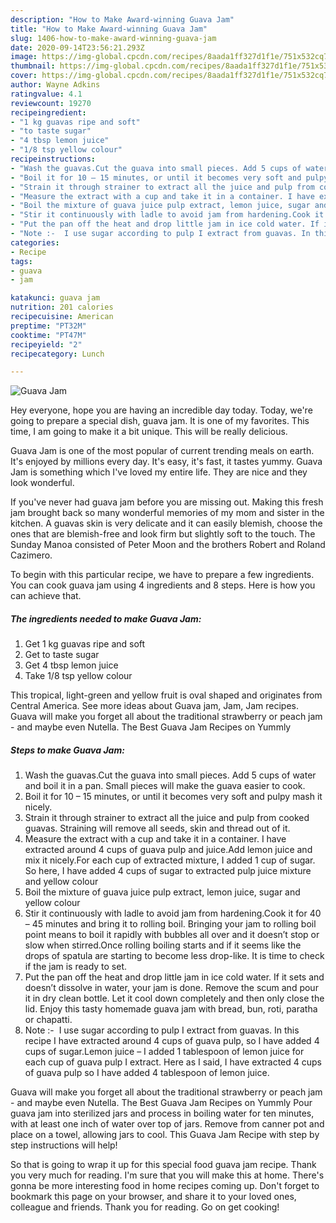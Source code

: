 ```yaml
---
description: "How to Make Award-winning Guava Jam"
title: "How to Make Award-winning Guava Jam"
slug: 1406-how-to-make-award-winning-guava-jam
date: 2020-09-14T23:56:21.293Z
image: https://img-global.cpcdn.com/recipes/8aada1ff327d1f1e/751x532cq70/guava-jam-recipe-main-photo.jpg
thumbnail: https://img-global.cpcdn.com/recipes/8aada1ff327d1f1e/751x532cq70/guava-jam-recipe-main-photo.jpg
cover: https://img-global.cpcdn.com/recipes/8aada1ff327d1f1e/751x532cq70/guava-jam-recipe-main-photo.jpg
author: Wayne Adkins
ratingvalue: 4.1
reviewcount: 19270
recipeingredient:
- "1 kg guavas ripe and soft"
- "to taste sugar"
- "4 tbsp lemon juice"
- "1/8 tsp yellow colour"
recipeinstructions:
- "Wash the guavas.Cut the guava into small pieces. Add 5 cups of water and boil it in a pan. Small pieces will make the guava easier to cook."
- "Boil it for 10 – 15 minutes, or until it becomes very soft and pulpy mash it nicely."
- "Strain it through strainer to extract all the juice and pulp from cooked guavas. Straining will remove all seeds, skin and thread out of it."
- "Measure the extract with a cup and take it in a container. I have extracted around 4 cups of guava pulp and juice.Add lemon juice and mix it nicely.For each cup of extracted mixture, I added 1 cup of sugar. So here, I have added 4 cups of sugar to extracted pulp juice mixture and yellow colour"
- "Boil the mixture of guava juice pulp extract, lemon juice, sugar and yellow colour"
- "Stir it continuously with ladle to avoid jam from hardening.Cook it for 40 – 45 minutes and bring it to rolling boil. Bringing your jam to rolling boil point means to boil it rapidly with bubbles all over and it doesn’t stop or slow when stirred.Once rolling boiling starts and if it seems like the drops of spatula are starting to become less drop-like. It is time to check if the jam is ready to set."
- "Put the pan off the heat and drop little jam in ice cold water. If it sets and doesn’t dissolve in water, your jam is done. Remove the scum and pour it in dry clean bottle. Let it cool down completely and then only close the lid. Enjoy this tasty homemade guava jam with bread, bun, roti, paratha or chapatti."
- "Note :-  I use sugar according to pulp I extract from guavas. In this recipe I have extracted around 4 cups of guava pulp, so I have added 4 cups of sugar.Lemon juice – I added 1 tablespoon of lemon juice for each cup of guava pulp I extract. Here as I said, I have extracted 4 cups of guava pulp so I have added 4 tablespoon of lemon juice."
categories:
- Recipe
tags:
- guava
- jam

katakunci: guava jam 
nutrition: 201 calories
recipecuisine: American
preptime: "PT32M"
cooktime: "PT47M"
recipeyield: "2"
recipecategory: Lunch

---
```



![Guava Jam](https://img-global.cpcdn.com/recipes/8aada1ff327d1f1e/751x532cq70/guava-jam-recipe-main-photo.jpg)

Hey everyone, hope you are having an incredible day today. Today, we're going to prepare a special dish, guava jam. It is one of my favorites. This time, I am going to make it a bit unique. This will be really delicious.

Guava Jam is one of the most popular of current trending meals on earth. It's enjoyed by millions every day. It's easy, it's fast, it tastes yummy. Guava Jam is something which I've loved my entire life. They are nice and they look wonderful.

If you&#39;ve never had guava jam before you are missing out. Making this fresh jam brought back so many wonderful memories of my mom and sister in the kitchen. A guavas skin is very delicate and it can easily blemish, choose the ones that are blemish-free and look firm but slightly soft to the touch. The Sunday Manoa consisted of Peter Moon and the brothers Robert and Roland Cazimero.


To begin with this particular recipe, we have to prepare a few ingredients. You can cook guava jam using 4 ingredients and 8 steps. Here is how you can achieve that.

<!--inarticleads1-->

##### The ingredients needed to make Guava Jam:

1. Get 1 kg guavas ripe and soft
1. Get to taste sugar
1. Get 4 tbsp lemon juice
1. Take 1/8 tsp yellow colour


This tropical, light-green and yellow fruit is oval shaped and originates from Central America. See more ideas about Guava jam, Jam, Jam recipes. Guava will make you forget all about the traditional strawberry or peach jam - and maybe even Nutella. The Best Guava Jam Recipes on Yummly 

<!--inarticleads2-->

##### Steps to make Guava Jam:

1. Wash the guavas.Cut the guava into small pieces. Add 5 cups of water and boil it in a pan. Small pieces will make the guava easier to cook.
1. Boil it for 10 – 15 minutes, or until it becomes very soft and pulpy mash it nicely.
1. Strain it through strainer to extract all the juice and pulp from cooked guavas. Straining will remove all seeds, skin and thread out of it.
1. Measure the extract with a cup and take it in a container. I have extracted around 4 cups of guava pulp and juice.Add lemon juice and mix it nicely.For each cup of extracted mixture, I added 1 cup of sugar. So here, I have added 4 cups of sugar to extracted pulp juice mixture and yellow colour
1. Boil the mixture of guava juice pulp extract, lemon juice, sugar and yellow colour
1. Stir it continuously with ladle to avoid jam from hardening.Cook it for 40 – 45 minutes and bring it to rolling boil. Bringing your jam to rolling boil point means to boil it rapidly with bubbles all over and it doesn’t stop or slow when stirred.Once rolling boiling starts and if it seems like the drops of spatula are starting to become less drop-like. It is time to check if the jam is ready to set.
1. Put the pan off the heat and drop little jam in ice cold water. If it sets and doesn’t dissolve in water, your jam is done. Remove the scum and pour it in dry clean bottle. Let it cool down completely and then only close the lid. Enjoy this tasty homemade guava jam with bread, bun, roti, paratha or chapatti.
1. Note :-  I use sugar according to pulp I extract from guavas. In this recipe I have extracted around 4 cups of guava pulp, so I have added 4 cups of sugar.Lemon juice – I added 1 tablespoon of lemon juice for each cup of guava pulp I extract. Here as I said, I have extracted 4 cups of guava pulp so I have added 4 tablespoon of lemon juice.


Guava will make you forget all about the traditional strawberry or peach jam - and maybe even Nutella. The Best Guava Jam Recipes on Yummly Pour guava jam into sterilized jars and process in boiling water for ten minutes, with at least one inch of water over top of jars. Remove from canner pot and place on a towel, allowing jars to cool. This Guava Jam Recipe with step by step instructions will help! 

So that is going to wrap it up for this special food guava jam recipe. Thank you very much for reading. I'm sure that you will make this at home. There's gonna be more interesting food in home recipes coming up. Don't forget to bookmark this page on your browser, and share it to your loved ones, colleague and friends. Thank you for reading. Go on get cooking!

